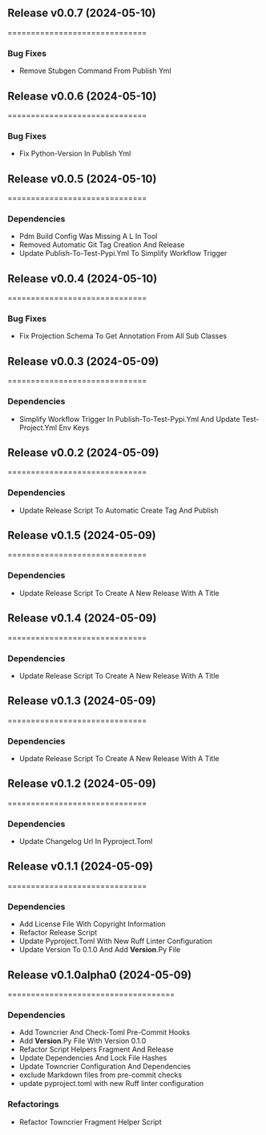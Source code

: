 ## Release v0.0.7 (2024-05-10)
==============================

### Bug Fixes

- Remove Stubgen Command From Publish Yml


## Release v0.0.6 (2024-05-10)
==============================

### Bug Fixes

- Fix Python-Version In Publish Yml


## Release v0.0.5 (2024-05-10)
==============================

### Dependencies

- Pdm Build Config Was Missing A L In Tool
- Removed Automatic Git Tag Creation And Release
- Update Publish-To-Test-Pypi.Yml To Simplify Workflow Trigger


## Release v0.0.4 (2024-05-10)
==============================

### Bug Fixes

- Fix Projection Schema To Get Annotation From All Sub Classes


## Release v0.0.3 (2024-05-09)
==============================

### Dependencies

- Simplify Workflow Trigger In Publish-To-Test-Pypi.Yml And Update Test-Project.Yml Env Keys


## Release v0.0.2 (2024-05-09)
==============================

### Dependencies

- Update Release Script To Automatic Create Tag And Publish


## Release v0.1.5 (2024-05-09)
==============================

### Dependencies

- Update Release Script To Create A New Release With A Title


## Release v0.1.4 (2024-05-09)
==============================

### Dependencies

- Update Release Script To Create A New Release With A Title


## Release v0.1.3 (2024-05-09)
==============================

### Dependencies

- Update Release Script To Create A New Release With A Title


## Release v0.1.2 (2024-05-09)
==============================

### Dependencies

- Update Changelog Url In Pyproject.Toml


## Release v0.1.1 (2024-05-09)
==============================

### Dependencies

- Add License File With Copyright Information
- Refactor Release Script
- Update Pyproject.Toml With New Ruff Linter Configuration
- Update Version To 0.1.0 And Add __Version__.Py File


## Release v0.1.0alpha0 (2024-05-09)
====================================

### Dependencies

- Add Towncrier And Check-Toml Pre-Commit Hooks
- Add __Version__.Py File With Version 0.1.0
- Refactor Script Helpers Fragment And Release
- Update Dependencies And Lock File Hashes
- Update Towncrier Configuration And Dependencies
- exclude Markdown files from pre-commit checks
- update pyproject.toml with new Ruff linter configuration

### Refactorings

- Refactor Towncrier Fragment Helper Script
